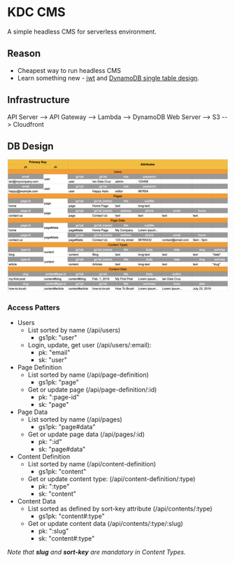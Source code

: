 # KDC CMS

A simple headless CMS for serverless environment.

## Reason

* Cheapest way to run headless CMS
* Learn something new - [jwt](https://jwt.io/) and [DynamoDB single table design](https://youtu.be/HaEPXoXVf2k?t=2844).

## Infrastructure

API Server --> API Gateway --> Lambda --> DynamoDB
Web Server --> S3 --> Cloudfront

## DB Design

![DB Design](docs/img/db-design.png)

### Access Patters

* Users
  * List sorted by name (/api/users)
    * gs1pk: "user"
  * Login, update, get user (/api/users/:email):
    * pk: "email"
    * sk: "user"
* Page Definition
  * List sorted by name (/api/page-definition)
    * gs1pk: "page"
  * Get or update page (/api/page-definition/:id)
    * pk: ":page-id"
    * sk: "page"
* Page Data
  * List sorted by name (/api/pages)
    * gs1pk: "page#data"
  * Get or update page data (/api/pages/:id)
    * pk: ":id"
    * sk: "page#data"
* Content Definition
  * List sorted by name (/api/content-definition)
    * gs1pk: "content"
  * Get or update content type: (/api/content-definition/:type)
    * pk: ":type"
    * sk: "content"
* Content Data
  * List sorted as defined by sort-key attribute (/api/contents/:type)
    * gs1pk: "content#:type"
  * Get or update content data (/api/contents/:type/:slug)
    * pk: ":slug"
    * sk: "content#:type"

*Note that **slug** and **sort-key** are mandatory in Content Types.*
